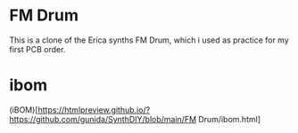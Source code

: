  
# FM Drum
This is a clone of the Erica synths FM Drum, which i used as practice for my first PCB order.

# ibom
(iBOM)[https://htmlpreview.github.io/?https://github.com/gunida/SynthDIY/blob/main/FM Drum/ibom.html]
